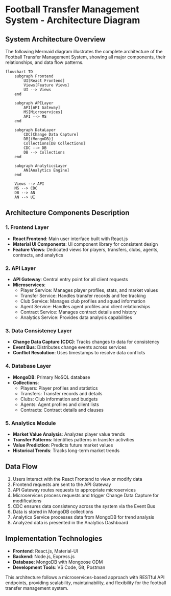 # Football Transfer Management System - Architecture Diagram

## System Architecture Overview

The following Mermaid diagram illustrates the complete architecture of the Football Transfer Management System, showing all major components, their relationships, and data flow patterns.

```mermaid
flowchart TD
    subgraph Frontend
        UI[React Frontend]
        Views[Feature Views]
        UI --> Views
    end
    
    subgraph APILayer
        API[API Gateway]
        MS[Microservices]
        API --> MS
    end
    
    subgraph DataLayer
        CDC[Change Data Capture]
        DB[(MongoDB)]
        Collections[DB Collections]
        CDC --> DB
        DB --> Collections
    end
    
    subgraph AnalyticsLayer
        AN[Analytics Engine]
    end
    
    Views --> API
    MS --> CDC
    DB --> AN
    AN --> UI
```

## Architecture Components Description

### 1. Frontend Layer
- **React Frontend**: Main user interface built with React.js
- **Material UI Components**: UI component library for consistent design
- **Feature Views**: Dedicated views for players, transfers, clubs, agents, contracts, and analytics

### 2. API Layer
- **API Gateway**: Central entry point for all client requests
- **Microservices**:
  - Player Service: Manages player profiles, stats, and market values
  - Transfer Service: Handles transfer records and fee tracking
  - Club Service: Manages club profiles and squad information
  - Agent Service: Handles agent profiles and client relationships
  - Contract Service: Manages contract details and history
  - Analytics Service: Provides data analysis capabilities

### 3. Data Consistency Layer
- **Change Data Capture (CDC)**: Tracks changes to data for consistency
- **Event Bus**: Distributes change events across services
- **Conflict Resolution**: Uses timestamps to resolve data conflicts

### 4. Database Layer
- **MongoDB**: Primary NoSQL database
- **Collections**:
  - Players: Player profiles and statistics
  - Transfers: Transfer records and details
  - Clubs: Club information and budgets
  - Agents: Agent profiles and client lists
  - Contracts: Contract details and clauses

### 5. Analytics Module
- **Market Value Analysis**: Analyzes player value trends
- **Transfer Patterns**: Identifies patterns in transfer activities
- **Value Prediction**: Predicts future market values
- **Historical Trends**: Tracks long-term market trends

## Data Flow

1. Users interact with the React Frontend to view or modify data
2. Frontend requests are sent to the API Gateway
3. API Gateway routes requests to appropriate microservices
4. Microservices process requests and trigger Change Data Capture for modifications
5. CDC ensures data consistency across the system via the Event Bus
6. Data is stored in MongoDB collections
7. Analytics Service processes data from MongoDB for trend analysis
8. Analyzed data is presented in the Analytics Dashboard

## Implementation Technologies

- **Frontend**: React.js, Material-UI
- **Backend**: Node.js, Express.js
- **Database**: MongoDB with Mongoose ODM
- **Development Tools**: VS Code, Git, Postman

This architecture follows a microservices-based approach with RESTful API endpoints, providing scalability, maintainability, and flexibility for the football transfer management system.

